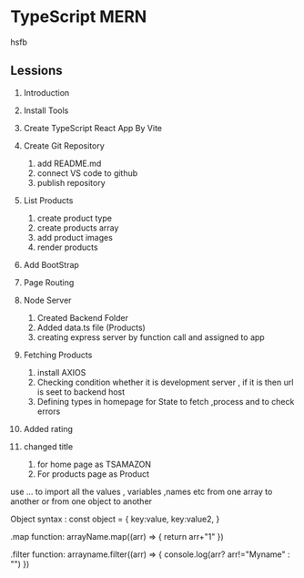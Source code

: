  # TypeScript MERN 


hsfb
 
## Lessions

1. Introduction
2. Install Tools
3. Create TypeScript React App By Vite
4. Create Git Repository
   1. add README.md
   2. connect VS code to github
   3. publish repository
5. List Products

   1. create product type
   2. create products array
   3. add product images
   4. render products

6. Add BootStrap

7. Page Routing

8. Node Server

   1. Created Backend Folder
   2. Added data.ts file (Products)
   3. creating express server by function call and assigned to app

9. Fetching Products

   1. install AXIOS
   2. Checking condition whether it is development server , if it is then url is seet to backend host
   3. Defining types in homepage for State to fetch ,process and to check errors

10. Added rating

11. changed title

    1. for home page as TSAMAZON
    2. For products page as Product

   
use ... to import all the values , variables ,names etc from one array to another or from one object to another

Object syntax :
   const object = {
      key:value,
      key:value2,
   }


.map function:
arrayName.map((arr) => {
   return arr+"1"
})

.filter function:
arrayname.filter((arr) => {
   console.log(arr? arr!="Myname" : "")
})











